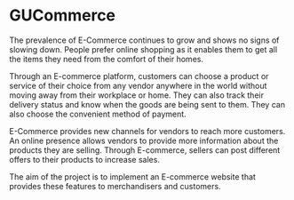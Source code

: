 # GUCommerce

The prevalence of E-Commerce continues to grow and shows no signs of slowing down. People prefer online shopping as it enables them to get all the items they need from the comfort of their homes.

Through an E-commerce platform, customers can choose a product or service of their choice from any vendor anywhere in the world without moving away from their workplace or home. They can also track their delivery status and know when the goods are being sent to them. They can also choose the convenient
method of payment.

E-Commerce provides new channels for vendors to reach more customers. An online presence allows vendors to provide more information about the products they are selling. Through E-commerce, sellers can post different offers to their products to increase sales.

The aim of the project is to implement an E-commerce website that provides these features to merchandisers and customers.
